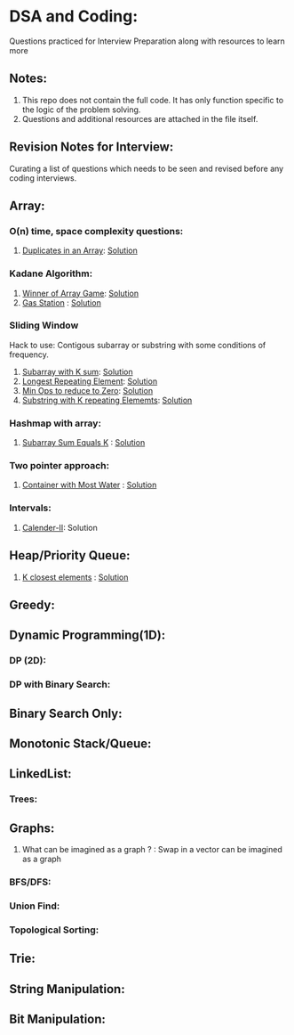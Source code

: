 # DSA and Coding:
Questions practiced for Interview Preparation along with resources to learn more

## Notes:
1. This repo does not contain the full code. It has only function specific to the logic of the problem solving.
2. Questions and additional resources are attached in the file itself.


## Revision Notes for Interview:
Curating a list of questions which needs to be seen and revised before any coding interviews.

## Array:
### O(n) time, space complexity questions:
1. [Duplicates in an Array](https://leetcode.com/problems/find-all-duplicates-in-an-array/description/): [Solution](https://github.com/khushboo-goel/competitive-coding/blob/main/Arrays/442_duplicate.cpp)
### Kadane Algorithm:
1. [Winner of Array Game](https://leetcode.com/problems/find-the-winner-of-an-array-game/description/): [Solution](https://github.com/khushboo-goel/competitive-coding/blob/main/Arrays/1538_winner.cpp)
2. [Gas Station](https://leetcode.com/problems/gas-station/description/?envType=list&envId=pcxjbubg) : [Solution](https://github.com/khushboo-goel/competitive-coding/blob/main/Greedy/134_gasStation.cpp)
### Sliding Window
Hack to use: Contigous subarray or substring with some conditions of frequency.
1. [Subarray with K sum](https://leetcode.com/problems/subarray-product-less-than-k/): [Solution](https://github.com/khushboo-goel/competitive-coding/blob/main/Arrays/713_subarray_k_product.cpp)
2. [Longest Repeating Element](https://leetcode.com/problems/longest-repeating-character-replacement/): [Solution](https://github.com/khushboo-goel/competitive-coding/blob/main/Arrays/424_longestRepeatingChar.cpp)
3. [Min Ops to reduce to Zero](https://leetcode.com/problems/minimum-operations-to-reduce-x-to-zero/): [Solution](https://github.com/khushboo-goel/competitive-coding/blob/main/Arrays/1658_reduceXToZero.cpp)
4. [Substring with K repeating Elememts](https://leetcode.com/problems/longest-substring-with-at-least-k-repeating-characters/): [Solution](https://github.com/khushboo-goel/competitive-coding/blob/main/Arrays/395_substringKrepeating.cpp)
### Hashmap with array:
1. [Subarray Sum Equals K](https://leetcode.com/problems/subarray-sum-equals-k/description/) : [Solution](https://github.com/khushboo-goel/competitive-coding/blob/main/Arrays/560_subarraySumK.cpp)
### Two pointer approach:
1. [Container with Most Water](https://leetcode.com/problems/container-with-most-water/description/) : [Solution](https://github.com/khushboo-goel/competitive-coding/blob/main/Arrays/maxContainWater.cpp)
### Intervals:
1. [Calender-II](https://leetcode.com/problems/my-calendar-iii/description/): Solution

## Heap/Priority Queue:
1. [K closest elements](https://leetcode.com/problems/find-k-closest-elements/description/) : [Solution](https://github.com/khushboo-goel/competitive-coding/blob/main/Queue/kClosestEl.cpp)

## Greedy:
## Dynamic Programming(1D):
### DP (2D):
### DP with Binary Search:
## Binary Search Only:
## Monotonic Stack/Queue:
## LinkedList:
### Trees:
## Graphs:
1. What can be imagined as a graph ? : Swap in a vector can be imagined as a graph
### BFS/DFS:
### Union Find:
### Topological Sorting:
## Trie:
## String Manipulation:
## Bit Manipulation:
